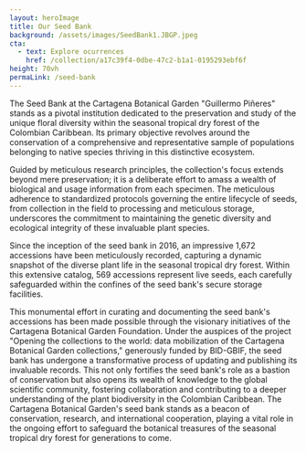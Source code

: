 ```yaml
---
layout: heroImage 
title: Our Seed Bank
background: /assets/images/SeedBank1.JBGP.jpeg
cta:
  - text: Explore ocurrences
    href: /collection/a17c39f4-0dbe-47c2-b1a1-0195293ebf6f
height: 70vh
permaLink: /seed-bank
---
```

The Seed Bank at the Cartagena Botanical Garden "Guillermo Piñeres" stands as a pivotal institution dedicated to the preservation and study of the unique floral diversity within the seasonal tropical dry forest of the Colombian Caribbean. Its primary objective revolves around the conservation of a comprehensive and representative sample of populations belonging to native species thriving in this distinctive ecosystem.

Guided by meticulous research principles, the collection's focus extends beyond mere preservation; it is a deliberate effort to amass a wealth of biological and usage information from each specimen. The meticulous adherence to standardized protocols governing the entire lifecycle of seeds, from collection in the field to processing and meticulous storage, underscores the commitment to maintaining the genetic diversity and ecological integrity of these invaluable plant species.

Since the inception of the seed bank in 2016, an impressive 1,672 accessions have been meticulously recorded, capturing a dynamic snapshot of the diverse plant life in the seasonal tropical dry forest. Within this extensive catalog, 569 accessions represent live seeds, each carefully safeguarded within the confines of the seed bank's secure storage facilities.

This monumental effort in curating and documenting the seed bank's accessions has been made possible through the visionary initiatives of the Cartagena Botanical Garden Foundation. Under the auspices of the project "Opening the collections to the world: data mobilization of the Cartagena Botanical Garden collections," generously funded by BID-GBIF, the seed bank has undergone a transformative process of updating and publishing its invaluable records. This not only fortifies the seed bank's role as a bastion of conservation but also opens its wealth of knowledge to the global scientific community, fostering collaboration and contributing to a deeper understanding of the plant biodiversity in the Colombian Caribbean. The Cartagena Botanical Garden's seed bank stands as a beacon of conservation, research, and international cooperation, playing a vital role in the ongoing effort to safeguard the botanical treasures of the seasonal tropical dry forest for generations to come.
